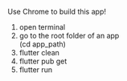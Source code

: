 Use Chrome to build this app! <br/>
1. open terminal <br/>
2. go to the root folder of an app <br/>
  (cd app_path)<br/>
3. flutter clean <br/>
4. flutter pub get <br/>
5. flutter run <br/>
